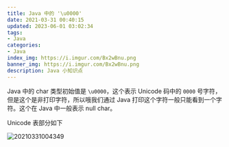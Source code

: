 ```yaml
---
title: Java 中的 '\u0000'
date: 2021-03-31 00:40:15
updated: 2023-06-01 03:02:34
tags:
- Java
categories:
- Java
index_img: https://i.imgur.com/Bx2wBnu.png
banner_img: https://i.imgur.com/Bx2wBnu.png
description: Java 小知识点
---
```


Java 中的 char 类型初始值是 `\u0000`，这个表示 Unicode 码中的 `0000` 号字符，但是这个是非打印字符，所以哦我们通过 Java 打印这个字符一般只能看到一个字符。这个在 Java 中一般表示 null char。

Unicode 表部分如下

![20210331004349](https://cdn.jsdelivr.net/gh/fanlumaster/BlogMaps@master/blogs/pictures/20210331004349.png)